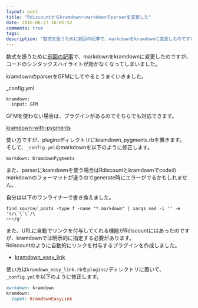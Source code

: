 ```yaml
---
layout: post
title: "Rdiscountからkramdownへmarkdownのparserを変更した"
date: 2016-06-27 16:01:52
comments: true
tags: 
description: "数式を扱うために前回の記事で、markdownをkramdownに変更したのですが、コードのシンタックスハイライトが効かなくなってしまいました。kramdownのparserをGFMにしてやるとうまくいきました。GFMを使わない場合は、プラグインがあるのでそちらでも対応できます。"
---
```


数式を扱うために[前回の記事](/blog/2016/06/27/use-math-syntax-on-jekyll/)で、markdownをkramdownに変更したのですが、コードのシンタックスハイライトが効かなくなってしまいました。

kramdownのparserをGFMにしてやるとうまくいきました。

_config.yml

```
kramdown:
  input: GFM
```

GFMを使わない場合は、プラグインがあるのでそちらでも対応できます。

[kramdown-with-pygments](https://github.com/mvdbos/kramdown-with-pygments)

使い方ですが、pluginsディレクトリにkramdown_pygments.rbを置きます。  
そして、`_config.yml`のmarkdownを以下のように修正します。

```
markdown: KramdownPygments
```


また、parserにkramdownを使う場合はRdiscountとkramdownでcodeのmarkdownのフォーマットが違うのでgenerate時にエラーがでるかもしれません。

自分は以下のワンライナーで書き換えました。

```
find source/_posts -type f -name "*.markdown" | xargs sed -i '' -e 's/\`\`\`/\
~~~/g'
```

また、URLに自動でリンクを付与してくれる機能がRdiscountにはあったのですが、kramdownでは明示的に指定する必要があります。  
Rdiscountのように自動的にリンクを付与するプラグインを作成しました。

* [kramdown_easy_link](https://github.com/shoyan/kramdown_easy_link)

使い方は`kramdown_easy_link.rb`を`plugins/`ディレクトリに置いて、`_config.yml`を以下のように修正します。

```ruby
markdown: kramdown
kramdown:
  input: KramdownEasyLink
```
